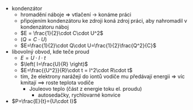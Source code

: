 - kondenzátor
	- hromadění náboje ⇒ vtlačení → konáme práci
	- připojením kondenzátoru ke zdroji koná zdroj práci, aby nahromadil v kondenzátoru náboj
	- $E = \frac{1}{2}\cdot C\cdot U^2$
	- $(Q = C\cdot U)$
	- $E=\frac{1}{2}\cdot Q\cdot U=\frac{1}{2}\frac{Q^2}{C}$
- libovolný obvod, kde teče proud
	- $E=U\cdot I \cdot t$
	- $\left( I=\frac{U}{R} \right)$
	- $E=\frac{{U^2}}{R}\cdot t = I^2\cdot R\cdot t$
	- tím, že elektrony narážejí do iontů vodiče mu předávají energii ⇒ víc kmitají ==> roste teplota vodiče
		- Jouleovo teplo (část z energie toku el. proudu)
			- autosedačky, rychlovarné konvice
- $P=\frac{E}{t}={U\cdot I}$